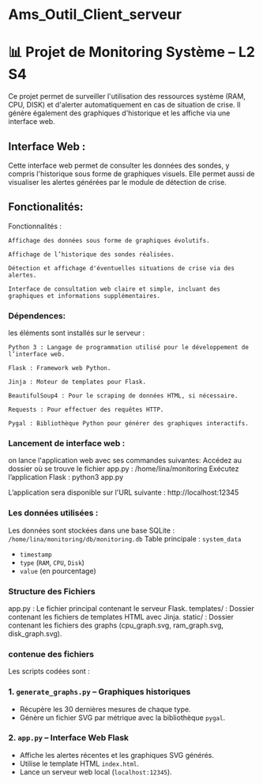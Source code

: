 # Ams_Outil_Client_serveur
# 📊 Projet de Monitoring Système – L2 S4

Ce projet permet de surveiller l'utilisation des ressources système (RAM, CPU, DISK) et d'alerter automatiquement en cas de situation de crise. Il génère également des graphiques d'historique et les affiche via une interface web.

## Interface Web :
Cette interface web permet de consulter les données des sondes, y compris l'historique sous forme de graphiques visuels. Elle permet aussi de visualiser les alertes générées par le module de détection de crise.

## Fonctionalités: 
Fonctionnalités :

    Affichage des données sous forme de graphiques évolutifs.

    Affichage de l’historique des sondes réalisées.

    Détection et affichage d'éventuelles situations de crise via des alertes.

    Interface de consultation web claire et simple, incluant des graphiques et informations supplémentaires.
### Dépendences: 
les éléments sont installés sur le  serveur :

    Python 3 : Langage de programmation utilisé pour le développement de l’interface web.

    Flask : Framework web Python.

    Jinja : Moteur de templates pour Flask.

    BeautifulSoup4 : Pour le scraping de données HTML, si nécessaire.

    Requests : Pour effectuer des requêtes HTTP.

    Pygal : Bibliothèque Python pour générer des graphiques interactifs.
### Lancement de interface web :
on lance l'application web avec ses commandes suivantes:
  Accédez au dossier où se trouve le fichier app.py : /home/lina/monitoring
  Exécutez l’application Flask : python3 app.py

L’application sera disponible sur l'URL suivante : http://localhost:12345
### Les données utilisées : 
Les données sont stockées dans une base SQLite :  
`/home/lina/monitoring/db/monitoring.db`
Table principale : `system_data`  
- `timestamp`  
- `type` (`RAM`, `CPU`, `Disk`)  
- `value` (en pourcentage)

### Structure des Fichiers
  app.py : Le fichier principal contenant le serveur Flask.
  templates/ : Dossier contenant les fichiers de templates HTML avec Jinja.
  static/ : Dossier contenant les fichiers des graphs (cpu_graph.svg, ram_graph.svg, disk_graph.svg).

### contenue des fichiers
Les scripts codées sont : 
### 1. `generate_graphs.py` – Graphiques historiques
- Récupère les 30 dernières mesures de chaque type.
- Génère un fichier SVG par métrique avec la bibliothèque `pygal`.

### 2. `app.py` – Interface Web Flask
- Affiche les alertes récentes et les graphiques SVG générés.
- Utilise le template HTML `index.html`.
- Lance un serveur web local (`localhost:12345`).



